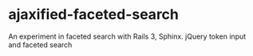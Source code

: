ajaxified-faceted-search
========================

An experiment in faceted search with Rails 3, Sphinx. jQuery token input and faceted search